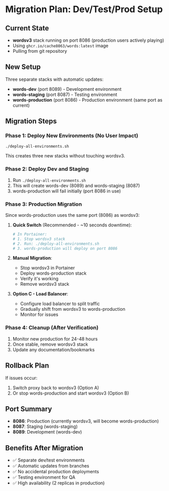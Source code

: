 # Migration Plan: Dev/Test/Prod Setup

## Current State
- **wordsv3** stack running on port 8086 (production users actively playing)
- Using `ghcr.io/cache8063/words:latest` image
- Pulling from git repository

## New Setup
Three separate stacks with automatic updates:
- **words-dev** (port 8089) - Development environment
- **words-staging** (port 8087) - Testing environment  
- **words-production** (port 8086) - Production environment (same port as current)

## Migration Steps

### Phase 1: Deploy New Environments (No User Impact)
```bash
./deploy-all-environments.sh
```
This creates three new stacks without touching wordsv3.

### Phase 2: Deploy Dev and Staging
1. Run `./deploy-all-environments.sh`
2. This will create words-dev (8089) and words-staging (8087)
3. words-production will fail initially (port 8086 in use)

### Phase 3: Production Migration
Since words-production uses the same port (8086) as wordsv3:

1. **Quick Switch** (Recommended - ~10 seconds downtime):
   ```bash
   # In Portainer:
   # 1. Stop wordsv3 stack
   # 2. Run: ./deploy-all-environments.sh
   # 3. words-production will deploy on port 8086
   ```
   
2. **Manual Migration**:
   - Stop wordsv3 in Portainer
   - Deploy words-production stack
   - Verify it's working
   - Remove wordsv3 stack

3. **Option C - Load Balancer**:
   - Configure load balancer to split traffic
   - Gradually shift from wordsv3 to words-production
   - Monitor for issues

### Phase 4: Cleanup (After Verification)
1. Monitor new production for 24-48 hours
2. Once stable, remove wordsv3 stack
3. Update any documentation/bookmarks

## Rollback Plan
If issues occur:
1. Switch proxy back to wordsv3 (Option A)
2. Or stop words-production and start wordsv3 (Option B)

## Port Summary
- **8086**: Production (currently wordsv3, will become words-production)
- **8087**: Staging (words-staging)
- **8089**: Development (words-dev)

## Benefits After Migration
- ✅ Separate dev/test environments
- ✅ Automatic updates from branches
- ✅ No accidental production deployments
- ✅ Testing environment for QA
- ✅ High availability (2 replicas in production)